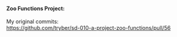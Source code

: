 <h4>Zoo Functions Project:</h4>

My original commits: <br>
https://github.com/tryber/sd-010-a-project-zoo-functions/pull/56
